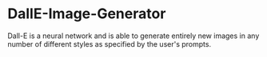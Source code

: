 # DallE-Image-Generator
 Dall-E is a neural network and is able to generate entirely new images in any number of different styles as specified by the user's prompts. 

